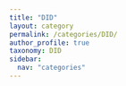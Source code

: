 ```yaml
---
title: "DID"
layout: category
permalink: /categories/DID/
author_profile: true
taxonomy: DID
sidebar:
  nav: "categories"
---
```

